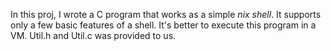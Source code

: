 In this proj, I wrote a	C	program	that	works	as	a	simple	*nix shell*. 
It supports only a few	basic	features of	a	shell.
It's better to execute this program in a VM.
Util.h and Util.c was provided to us. 
